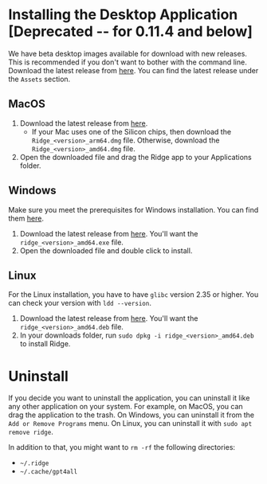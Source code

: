 # Installing the Desktop Application [Deprecated -- for 0.11.4 and below]

We have beta desktop images available for download with new releases. This is recommended if you don't want to bother with the command line. Download the latest release from [here](https://github.com/ridge-ai/ridge/releases). You can find the latest release under the `Assets` section.

## MacOS

1. Download the latest release from [here](https://github.com/ridge-ai/ridge/releases).
    - If your Mac uses one of the Silicon chips, then download the `Ridge_<version>_arm64.dmg` file. Otherwise, download the `Ridge_<version>_amd64.dmg` file.
2. Open the downloaded file and drag the Ridge app to your Applications folder.

## Windows

Make sure you meet the prerequisites for Windows installation. You can find them [here](windows_install.md#prerequisites).

1. Download the latest release from [here](https://github.com/ridge-ai/ridge/releases). You'll want the `ridge_<version>_amd64.exe` file.
2. Open the downloaded file and double click to install.

## Linux

For the Linux installation, you have to have `glibc` version 2.35 or higher. You can check your version with `ldd --version`.

1. Download the latest release from [here](https://github.com/ridge-ai/ridge/releases). You'll want the `ridge_<version>_amd64.deb` file.
2. In your downloads folder, run `sudo dpkg -i ridge_<version>_amd64.deb` to install Ridge.


# Uninstall

If you decide you want to uninstall the application, you can uninstall it like any other application on your system. For example, on MacOS, you can drag the application to the trash. On Windows, you can uninstall it from the `Add or Remove Programs` menu. On Linux, you can uninstall it with `sudo apt remove ridge`.

In addition to that, you might want to `rm -rf` the following directories:
- `~/.ridge`
- `~/.cache/gpt4all`
